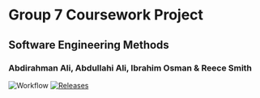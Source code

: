 # Group 7 Coursework Project
## Software Engineering Methods
### Abdirahman Ali, Abdullahi Ali, Ibrahim Osman & Reece Smith

![Workflow](https://github.com/ibrahim-40595091/cw1-g7/actions/workflows/main.yml/badge.svg)
[![Releases](https://img.shields.io/github/release/<ibrahim-40595091>/cw1-g7/all.svg?style=flat-square)](https://github.com/<ibrahim-40595091>/cw1-g7/releases)


